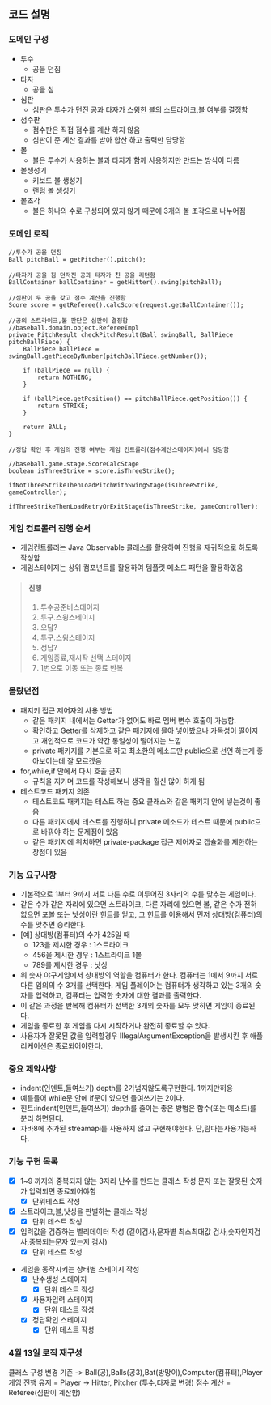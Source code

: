## 코드 설명

### 도메인 구성

- 투수
    - 공을 던짐
- 타자
    - 공을 침
- 심판
    - 심판은 투수가 던진 공과 타자가 스윙한 볼의 스트라이크,볼 여부를 결정함
- 점수판
    - 점수판은 직접 점수를 계산 하지 않음
    - 심판이 준 계산 결과를 받아 합산 하고 출력만 담당함
- 볼
    - 볼은 투수가 사용하는 볼과 타자가 함께 사용하지만 만드는 방식이 다름
- 볼생성기
    - 키보드 볼 생성기
    - 랜덤 볼 생성기
- 볼조각
    - 볼은 하나의 수로 구성되어 있지 않기 때문에 3개의 볼 조각으로 나누어짐

### 도메인 로직

```
//투수가 공을 던짐
Ball pitchBall = getPitcher().pitch();

//타자가 공을 침 던저진 공과 타자가 친 공을 리턴함
BallContainer ballContainer = getHitter().swing(pitchBall);

//심판이 두 공을 갖고 점수 계산을 진행함
Score score = getReferee().calcScore(request.getBallContainer());

//공의 스트라이크,볼 판단은 심판이 결정함
//baseball.domain.object.RefereeImpl
private PitchResult checkPitchResult(Ball swingBall, BallPiece pitchBallPiece) {
    BallPiece ballPiece = swingBall.getPieceByNumber(pitchBallPiece.getNumber());

    if (ballPiece == null) {
        return NOTHING;
    }

    if (ballPiece.getPosition() == pitchBallPiece.getPosition()) {
        return STRIKE;
    }

    return BALL;
}

//정답 확인 후 게임의 진행 여부는 게임 컨트롤러(점수계산스테이지)에서 담당함

//baseball.game.stage.ScoreCalcStage
boolean isThreeStrike = score.isThreeStrike();

ifNotThreeStrikeThenLoadPitchWithSwingStage(isThreeStrike, gameController);

ifThreeStrikeThenLoadRetryOrExitStage(isThreeStrike, gameController);            
```

### 게임 컨트롤러 진행 순서

- 게임컨트롤러는 Java Observable 클래스를 활용하여 진행을 재귀적으로 하도록 작성함
- 게임스테이지는 상위 컴포넌트를 활용하여 템플릿 메소드 패턴을 활용하였음

> #### 진행
> 1. 투수공준비스테이지
> 2. 투구.스윙스테이지
> 3. 오답?
> 4. 투구.스윙스테이지
> 5. 정답?
> 6. 게임종료,재시작 선택 스테이지
> 7. 1번으로 이동 또는 종료 반복

### 몰랐던점

- 패지키 접근 제어자의 사용 방법
    - 같은 패키지 내에서는 Getter가 없어도 바로 멤버 변수 호출이 가능함.
    - 확인하고 Getter를 삭제하고 같은 패키지에 몰아 넣어봤으나 가독성이 떨어지고 개인적으로 코드가 약간 통일성이 떨어지는 느낌
    - private 패키지를 기본으로 하고 최소한의 메소드만 public으로 선언 하는게 좋아보이는데 잘 모르겠음
- for,while,if 안에서 다시 호출 금지
    - 규칙을 지키며 코드를 작성해보니 생각을 훨신 많이 하게 됨
- 테스트코드 패키지 의존
    - 테스트코드 패키지는 테스트 하는 중요 클래스와 같은 패키지 안에 넣는것이 좋음
    - 다른 패키지에서 테스트를 진행하니 private 메소드가 테스트 때문에 public으로 바꿔야 하는 문제점이 있음
    - 같은 패키지에 위치하면 private-package 접근 제어자로 캡슐화를 제한하는 장점이 있음

### 기능 요구사항

- 기본적으로 1부터 9까지 서로 다른 수로 이루어진 3자리의 수를 맞추는 게임이다.
- 같은 수가 같은 자리에 있으면 스트라이크, 다른 자리에 있으면 볼, 같은 수가 전혀 없으면 포볼 또는 낫싱이란 힌트를 얻고, 그 힌트를 이용해서 먼저 상대방(컴퓨터)의 수를 맞추면 승리한다.
- [예] 상대방(컴퓨터)의 수가 425일 때
    - 123을 제시한 경우 : 1스트라이크
    - 456을 제시한 경우 : 1스트라이크 1볼
    - 789를 제시한 경우 : 낫싱
- 위 숫자 야구게임에서 상대방의 역할을 컴퓨터가 한다. 컴퓨터는 1에서 9까지 서로 다른 임의의 수 3개를 선택한다. 게임 플레이어는 컴퓨터가 생각하고 있는 3개의 숫자를 입력하고, 컴퓨터는 입력한 숫자에 대한
  결과를 출력한다.
- 이 같은 과정을 반복해 컴퓨터가 선택한 3개의 숫자를 모두 맞히면 게임이 종료된다.
- 게임을 종료한 후 게임을 다시 시작하거나 완전히 종료할 수 있다.
- 사용자가 잘못된 값을 입력할경우 IllegalArgumentException을 발생시킨 후 애플리케이션은 종료되어야한다.

### 중요 제약사항

- indent(인덴트,들여쓰기) depth를 2가넘지않도록구현한다. 1까지만허용
- 예를들어 while문 안에 if문이 있으면 들여쓰기는 2이다.
- 힌트:indent(인덴트,들여쓰기) depth를 줄이는 좋은 방법은 함수(또는 메소드)를 분리 하면된다.
- 자바8에 추가된 streamapi를 사용하지 않고 구현해야한다. 단,람다는사용가능하다.

### 기능 구현 목록

- [x] 1~9 까지의 중복되지 않는 3자리 난수를 만드는 클래스 작성 문자 또는 잘못된 숫자가 입력되면 종료되어야함
    - [x] 단위테스트 작성
- [x] 스트라이크,볼,낫싱을 판별하는 클래스 작성
    - [x] 단위 테스트 작성
- [x] 입력값을 검증하는 벨리데이터 작성 (길이검사,문자별 최소최대값 검사,숫자인지검사,중복되는문자 있는지 검사)
    - [x] 단위 테스트 작성

- 게임을 동작시키는 상태별 스테이지 작성
    - [x]  난수생성 스테이지
        - [x] 단위 테스트 작성
    - [x]  사용자입력 스테이지
        - [x] 단위 테스트 작성
    - [x]  정답확인 스테이지
        - [x] 단위 테스트 작성

### 4월 13일 로직 재구성

클래스 구성 변경 기존 -> Ball(공),Balls(공3),Bat(방망이),Computer(컴퓨터),Player 게임 진행 유저 = Player -> Hitter, Pitcher (투수,타자로 변경)
점수 계산 = Referee(심판이 계산함)
